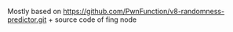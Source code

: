 Mostly based on https://github.com/PwnFunction/v8-randomness-predictor.git + source code of fing node
